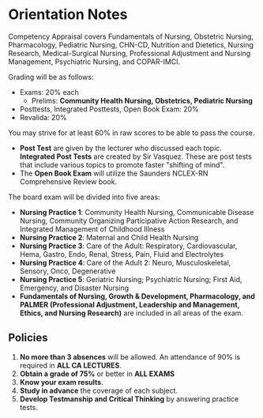# Orientation Notes
Competency Appraisal covers Fundamentals of Nursing, Obstetric Nursing, Pharmacology, Pediatric Nursing, CHN-CD, Nutrition and Dietetics, Nursing Research, Medical-Surgical Nursing, Professional Adjustment and Nursing Management, Psychiatric Nursing, and COPAR-IMCI.

Grading will be as follows:
- Exams: 20% each
	- Prelims: **Community Health Nursing, Obstetrics, Pediatric Nursing**
- Posttests, Integrated Posttests, Open Book Exam: 20%
- Revalida: 20%

You may strive for at least 60% in raw scores to be able to pass the course.
- **Post Test** are given by the lecturer who discussed each topic. **Integrated Post Tests** are created by Sir Vasquez. These are post tests that include various topics to promote faster "shifting of mind".
- The **Open Book Exam** will utilize the Saunders NCLEX-RN Comprehensive Review book.

The board exam will be divided into five areas:
- **Nursing Practice 1**: Community Health Nursing, Communicable Disease Nursing, Community Organizing Participative Action Research, and Integrated Management of Childhood Illness
- **Nursing Practice 2**: Maternal and Child Health Nursing
- **Nursing Practice 3**: Care of the Adult: Respiratory, Cardiovascular, Hema, Gastro, Endo, Renal, Stress, Pain, Fluid and Electrolytes
- **Nursing Practice 4**: Care of the Adult 2: Neuro, Musculoskeletal, Sensory, Onco, Degenerative
- **Nursing Practice 5**: Geriatric Nursing; Psychiatric Nursing; First Aid, Emergency, and Disaster Nursing
- **Fundamentals of Nursing, Growth & Development, Pharmacology, and  PALMER (Professional Adjustment, Leadership and Management, Ethics, and Nursing Research)** are included in all areas of the exam.

## Policies
1. **No more than 3 absences** will be allowed. An attendance of 90% is required in **ALL CA LECTURES**.
2. **Obtain a grade of 75%** or better in **ALL EXAMS**
3. **Know your exam results**.
4. **Study in advance** the coverage of each subject.
5. **Develop Testmanship and Critical Thinking** by answering practice tests.